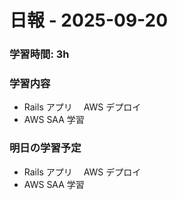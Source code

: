 # 日報 - 2025-09-20

### 学習時間: 3h

### 学習内容

- Rails アプリ　 AWS デプロイ
- AWS SAA 学習

### 明日の学習予定

- Rails アプリ　 AWS デプロイ
- AWS SAA 学習
